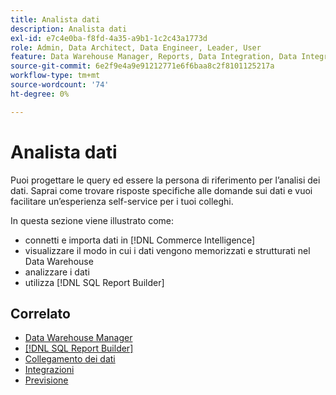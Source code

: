 ```yaml
---
title: Analista dati
description: Analista dati
exl-id: e7c4e0ba-f8fd-4a35-a9b1-1c2c43a1773d
role: Admin, Data Architect, Data Engineer, Leader, User
feature: Data Warehouse Manager, Reports, Data Integration, Data Integration
source-git-commit: 6e2f9e4a9e91212771e6f6baa8c2f8101125217a
workflow-type: tm+mt
source-wordcount: '74'
ht-degree: 0%

---
```


# Analista dati

Puoi progettare le query ed essere la persona di riferimento per l’analisi dei dati. Saprai come trovare risposte specifiche alle domande sui dati e vuoi facilitare un’esperienza self-service per i tuoi colleghi.

In questa sezione viene illustrato come:
* connetti e importa dati in [!DNL Commerce Intelligence]
* visualizzare il modo in cui i dati vengono memorizzati e strutturati nel Data Warehouse
* analizzare i dati
* utilizza [!DNL SQL Report Builder]

## Correlato

* [Data Warehouse Manager](../mbi/data-analyst/data-warehouse-mgr/tour-dwm.md)
* [[!DNL SQL Report Builder]](data-analyst/dev-reports/sql-rpt-bldr.md)
* [Collegamento dei dati](../mbi/data-analyst/importing-data/connecting-data/connecting-data.md)
* [Integrazioni](../mbi/data-analyst/importing-data/integrations/magento.md)
* [Previsione](../mbi/data-analyst/analysis/forecasting.md)
